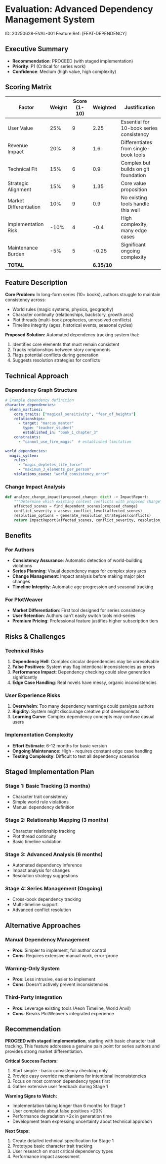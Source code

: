 <!-- AI_INSTRUCTIONS: Use data-driven scoring. Provide specific examples 
     for risks/benefits. Keep recommendations actionable. -->

# Evaluation: Advanced Dependency Management System
ID: 20250628-EVAL-001
Feature Ref: [FEAT-DEPENDENCY]

## Executive Summary
- **Recommendation**: PROCEED (with staged implementation)
- **Priority**: P1 (Critical for series work)
- **Confidence**: Medium (high value, high complexity)

## Scoring Matrix
| Factor | Weight | Score (1-10) | Weighted | Justification |
|--------|--------|--------------|----------|---------------|
| User Value | 25% | 9 | 2.25 | Essential for 10-book series consistency |
| Revenue Impact | 20% | 8 | 1.6 | Differentiates from single-book tools |
| Technical Fit | 15% | 6 | 0.9 | Complex but builds on git foundation |
| Strategic Alignment | 15% | 9 | 1.35 | Core value proposition |
| Market Differentiation | 10% | 9 | 0.9 | No existing tools handle this well |
| Implementation Risk | -10% | 4 | -0.4 | High complexity, many edge cases |
| Maintenance Burden | -5% | 5 | -0.25 | Significant ongoing complexity |
| **TOTAL** | | | **6.35/10** | |

## Feature Description

**Core Problem:** In long-form series (10+ books), authors struggle to maintain consistency across:
- World rules (magic systems, physics, geography)
- Character continuity (relationships, backstory, growth arcs)
- Plot threads (multi-book prophecies, unresolved conflicts)
- Timeline integrity (ages, historical events, seasonal cycles)

**Proposed Solution:** Automated dependency tracking system that:
1. Identifies core elements that must remain consistent
2. Tracks relationships between story components
3. Flags potential conflicts during generation
4. Suggests resolution strategies for conflicts

## Technical Approach

### Dependency Graph Structure
```yaml
# Example dependency definition
character_dependencies:
  elena_martinez:
    core_traits: ["magical_sensitivity", "fear_of_heights"] 
    relationships:
      - target: "marcus_mentor"
        type: "teacher_student"
        established_in: "book_1_chapter_3"
    constraints:
      - "cannot_use_fire_magic"  # established limitation
      
world_dependencies:
  magic_system:
    rules:
      - "magic_depletes_life_force"
      - "maximum_3_elements_per_person"
    violations_cause: "world_consistency_error"
```

### Change Impact Analysis
```python
def analyze_change_impact(proposed_change: dict) -> ImpactReport:
    """Determine which existing content conflicts with proposed change"""
    affected_scenes = find_dependent_scenes(proposed_change)
    conflict_severity = assess_conflict_level(affected_scenes)
    resolution_options = generate_resolution_strategies(conflicts)
    return ImpactReport(affected_scenes, conflict_severity, resolution_options)
```

## Benefits

### For Authors
- **Consistency Assurance**: Automatic detection of world-building violations
- **Series Planning**: Visual dependency maps for complex story arcs  
- **Change Management**: Impact analysis before making major plot changes
- **Timeline Integrity**: Automatic age progression and seasonal tracking

### For PlotWeaver
- **Market Differentiation**: First tool designed for series consistency
- **User Retention**: Authors can't easily switch tools mid-series
- **Premium Pricing**: Professional feature justifies higher subscription tiers

## Risks & Challenges

### Technical Risks
1. **Dependency Hell**: Complex circular dependencies may be unresolvable
2. **False Positives**: System may flag intentional inconsistencies as errors
3. **Performance Impact**: Dependency checking could slow generation significantly
4. **Edge Case Handling**: Real novels have messy, organic inconsistencies

### User Experience Risks
1. **Overwhelm**: Too many dependency warnings could paralyze authors
2. **Rigidity**: System might discourage creative plot developments
3. **Learning Curve**: Complex dependency concepts may confuse casual users

### Implementation Complexity
- **Effort Estimate**: 6-12 months for basic version
- **Ongoing Maintenance**: High - requires constant edge case handling
- **Testing Complexity**: Difficult to test all dependency scenarios

## Staged Implementation Plan

### Stage 1: Basic Tracking (3 months)
- Character trait consistency
- Simple world rule violations
- Manual dependency definition

### Stage 2: Relationship Mapping (3 months)  
- Character relationship tracking
- Plot thread continuity
- Basic timeline validation

### Stage 3: Advanced Analysis (6 months)
- Automated dependency inference
- Impact analysis for changes
- Resolution strategy suggestions

### Stage 4: Series Management (Ongoing)
- Cross-book dependency tracking
- Multi-timeline support
- Advanced conflict resolution

## Alternative Approaches

### Manual Dependency Management
- **Pros**: Simpler to implement, full author control
- **Cons**: Requires extensive manual work, error-prone

### Warning-Only System
- **Pros**: Less intrusive, easier to implement
- **Cons**: Doesn't actively prevent inconsistencies

### Third-Party Integration
- **Pros**: Leverage existing tools (Aeon Timeline, World Anvil)
- **Cons**: Breaks PlotWeaver's integrated experience

## Recommendation

**PROCEED with staged implementation**, starting with basic character trait tracking. This feature addresses a genuine pain point for series authors and provides strong market differentiation.

**Critical Success Factors:**
1. Start simple - basic consistency checking only
2. Provide easy override mechanisms for intentional inconsistencies  
3. Focus on most common dependency types first
4. Gather extensive user feedback during Stage 1

**Warning Signs to Watch:**
- Implementation taking longer than 6 months for Stage 1
- User complaints about false positives >20%
- Performance degradation >2x in generation time
- Development team expressing uncertainty about technical approach

**Next Steps:**
1. Create detailed technical specification for Stage 1
2. Prototype basic character trait tracking
3. User research on most critical dependency types
4. Performance impact assessment